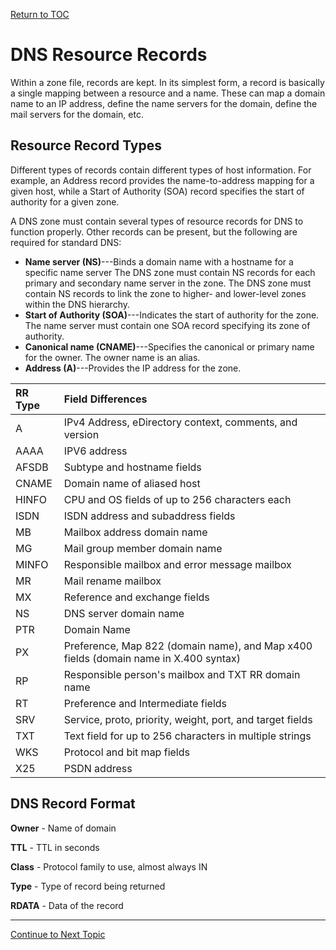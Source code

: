 <a href="https://github.com/CyberTrainingUSAF/08-Network-Programming/blob/master/00-Table-of-Contents.md" > Return to TOC </a>

# DNS Resource Records

Within a zone file, records are kept. In its simplest form, a record is basically a single mapping between a resource and a name. These can map a domain name to an IP address, define the name servers for the domain, define the mail servers for the domain, etc.

## Resource Record Types

Different types of records contain different types of host information. For example, an Address record provides the name-to-address mapping for a given host, while a Start of Authority \(SOA\) record specifies the start of authority for a given zone.

A DNS zone must contain several types of resource records for DNS to function properly. Other records can be present, but the following are required for standard DNS:

* **Name server \(NS\)**---Binds a domain name with a hostname for a specific name server The DNS zone must contain NS records for each primary and secondary name server in the zone. The DNS zone must contain NS records to link the zone to higher- and lower-level zones within the DNS hierarchy.
* **Start of Authority \(SOA\)**---Indicates the start of authority for the zone. The name server must contain one SOA record specifying its zone of authority.
* **Canonical name \(CNAME\)**---Specifies the canonical or primary name for the owner. The owner name is an alias.
* **Address \(A\)**---Provides the IP address for the zone.

| RR Type | Field Differences |
| :--- | :--- |
| A | IPv4 Address, eDirectory context, comments, and version |
| AAAA | IPV6 address |
| AFSDB | Subtype and hostname fields |
| CNAME | Domain name of aliased host |
| HINFO | CPU and OS fields of up to 256 characters each |
| ISDN | ISDN address and subaddress fields |
| MB | Mailbox address domain name |
| MG | Mail group member domain name |
| MINFO | Responsible mailbox and error message mailbox |
| MR | Mail rename mailbox |
| MX | Reference and exchange fields |
| NS | DNS server domain name |
| PTR | Domain Name |
| PX | Preference, Map 822 \(domain name\), and Map x400 fields \(domain name in X.400 syntax\) |
| RP | Responsible person's mailbox and TXT RR domain name |
| RT | Preference and Intermediate fields |
| SRV | Service, proto, priority, weight, port, and target fields |
| TXT | Text field for up to 256 characters in multiple strings |
| WKS | Protocol and bit map fields |
| X25 | PSDN address |

## DNS Record Format

**Owner** - Name of domain

**TTL** - TTL in seconds

**Class** - Protocol family to use, almost always IN

**Type** - Type of record being returned

**RDATA** - Data of the record

---

<a href="https://github.com/CyberTrainingUSAF/08-Network-Programming/blob/master/07-osi-layer-7/soa-records.md" > Continue to Next Topic </a>
